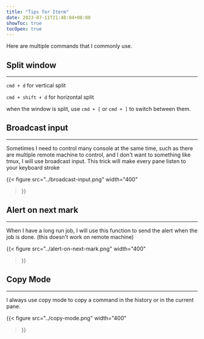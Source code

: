 ```yaml
---
title: "Tips for Iterm"
date: 2023-07-11T21:48:04+08:00
showToc: true
tocOpen: true
---
```



Here are multiple commands that I commonly use.

## Split window
---
`cmd + d` for vertical split

`cmd + shift + d` for horizontal split

when the window is split, use `cmd + [` or `cmd + ]` to switch between them.


## Broadcast input
---
Sometimes I need to control many console at the same time, such as there are multiple remote machine to control, 
and I don't want to something like tmux, I will use broadcast input.
This trick will make every pane listen to your keyboard stroke

{{< figure
    src="../broadcast-input.png"
    width="400"
>}}

## Alert on next mark 
---

When I have a long run job, I will use this function to send the alert when the job is done.
(this doesn't work on remote machine)

{{< figure
src="../alert-on-next-mark.png"
width="400"
>}}


## Copy Mode
---

I always use copy mode to copy a command in the history or in the current pane.

{{< figure
src="../copy-mode.png"
width="400"
>}}
